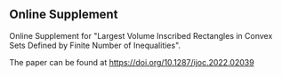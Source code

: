 ## Online Supplement

Online Supplement for "Largest Volume Inscribed Rectangles in Convex Sets Defined by Finite Number of Inequalities".

The paper can be found at https://doi.org/10.1287/ijoc.2022.02039
